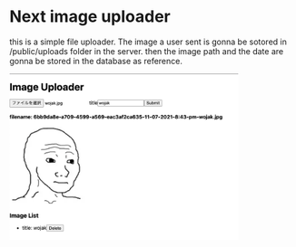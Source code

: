 # Next image uploader

this is a simple file uploader. 
The image a user sent is gonna be sotored in /public/uploads folder in the server. then the image path and the date are gonna be stored in the database as reference.

<img src="public/demo.png" width="80%" alt="imageuploader_preview"/>